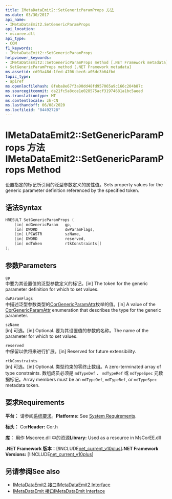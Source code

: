 ```yaml
---
title: IMetaDataEmit2::SetGenericParamProps 方法
ms.date: 03/30/2017
api_name:
- IMetaDataEmit2.SetGenericParamProps
api_location:
- mscoree.dll
api_type:
- COM
f1_keywords:
- IMetaDataEmit2::SetGenericParamProps
helpviewer_keywords:
- IMetaDataEmit2::SetGenericParamProps method [.NET Framework metadata]
- SetGenericParamProps method [.NET Framework metadata]
ms.assetid: cd93a48d-1fed-4706-bec6-a05dc3b64fbd
topic_type:
- apiref
ms.openlocfilehash: 8feba8e67f3a90dd48fd957065a9c166c204b87c
ms.sourcegitcommit: da21fc5a8cce1e028575acf31974681a1bc5aeed
ms.translationtype: MT
ms.contentlocale: zh-CN
ms.lasthandoff: 06/08/2020
ms.locfileid: "84492728"
---
```

# <a name="imetadataemit2setgenericparamprops-method"></a><span data-ttu-id="95ffc-102">IMetaDataEmit2::SetGenericParamProps 方法</span><span class="sxs-lookup"><span data-stu-id="95ffc-102">IMetaDataEmit2::SetGenericParamProps Method</span></span>
<span data-ttu-id="95ffc-103">设置指定的标记所引用的泛型参数定义的属性值。</span><span class="sxs-lookup"><span data-stu-id="95ffc-103">Sets property values for the generic parameter definition referenced by the specified token.</span></span>  
  
## <a name="syntax"></a><span data-ttu-id="95ffc-104">语法</span><span class="sxs-lookup"><span data-stu-id="95ffc-104">Syntax</span></span>  
  
```cpp  
HRESULT SetGenericParamProps (  
    [in] mdGenericParam   gp,
    [in] DWORD            dwParamFlags,
    [in] LPCWSTR          szName,
    [in] DWORD            reserved,
    [in] mdToken          rtkConstraints[]  
);  
```  
  
## <a name="parameters"></a><span data-ttu-id="95ffc-105">参数</span><span class="sxs-lookup"><span data-stu-id="95ffc-105">Parameters</span></span>  
 `gp`  
 <span data-ttu-id="95ffc-106">中要为其设置值的泛型参数定义的标记。</span><span class="sxs-lookup"><span data-stu-id="95ffc-106">[in] The token for the generic parameter definition for which to set values.</span></span>  
  
 `dwParamFlags`  
 <span data-ttu-id="95ffc-107">中描述泛型参数类型的[CorGenericParamAttr](corgenericparamattr-enumeration.md)枚举的值。</span><span class="sxs-lookup"><span data-stu-id="95ffc-107">[in] A value of the [CorGenericParamAttr](corgenericparamattr-enumeration.md) enumeration that describes the type for the generic parameter.</span></span>  
  
 `szName`  
 <span data-ttu-id="95ffc-108">[in] 可选。</span><span class="sxs-lookup"><span data-stu-id="95ffc-108">[in] Optional.</span></span> <span data-ttu-id="95ffc-109">要为其设置值的参数的名称。</span><span class="sxs-lookup"><span data-stu-id="95ffc-109">The name of the parameter for which to set values.</span></span>  
  
 `reserved`  
 <span data-ttu-id="95ffc-110">中保留以供将来进行扩展。</span><span class="sxs-lookup"><span data-stu-id="95ffc-110">[in] Reserved for future extensibility.</span></span>  
  
 `rtkConstraints`  
 <span data-ttu-id="95ffc-111">[in] 可选。</span><span class="sxs-lookup"><span data-stu-id="95ffc-111">[in] Optional.</span></span> <span data-ttu-id="95ffc-112">类型约束的零终止数组。</span><span class="sxs-lookup"><span data-stu-id="95ffc-112">A zero-terminated array of type constraints.</span></span> <span data-ttu-id="95ffc-113">数组成员必须是 `mdTypeDef` 、 `mdTypeRef` 或 `mdTypeSpec` 元数据标记。</span><span class="sxs-lookup"><span data-stu-id="95ffc-113">Array members must be an `mdTypeDef`, `mdTypeRef`, or `mdTypeSpec` metadata token.</span></span>  
  
## <a name="requirements"></a><span data-ttu-id="95ffc-114">要求</span><span class="sxs-lookup"><span data-stu-id="95ffc-114">Requirements</span></span>  
 <span data-ttu-id="95ffc-115">**平台：** 请参阅[系统要求](../../get-started/system-requirements.md)。</span><span class="sxs-lookup"><span data-stu-id="95ffc-115">**Platforms:** See [System Requirements](../../get-started/system-requirements.md).</span></span>  
  
 <span data-ttu-id="95ffc-116">**标头：** Cor</span><span class="sxs-lookup"><span data-stu-id="95ffc-116">**Header:** Cor.h</span></span>  
  
 <span data-ttu-id="95ffc-117">**库：** 用作 Mscoree.dll 中的资源</span><span class="sxs-lookup"><span data-stu-id="95ffc-117">**Library:** Used as a resource in MsCorEE.dll</span></span>  
  
 <span data-ttu-id="95ffc-118">**.NET Framework 版本：**[!INCLUDE[net_current_v10plus](../../../../includes/net-current-v10plus-md.md)]</span><span class="sxs-lookup"><span data-stu-id="95ffc-118">**.NET Framework Versions:** [!INCLUDE[net_current_v10plus](../../../../includes/net-current-v10plus-md.md)]</span></span>  
  
## <a name="see-also"></a><span data-ttu-id="95ffc-119">另请参阅</span><span class="sxs-lookup"><span data-stu-id="95ffc-119">See also</span></span>

- [<span data-ttu-id="95ffc-120">IMetaDataEmit2 接口</span><span class="sxs-lookup"><span data-stu-id="95ffc-120">IMetaDataEmit2 Interface</span></span>](imetadataemit2-interface.md)
- [<span data-ttu-id="95ffc-121">IMetaDataEmit 接口</span><span class="sxs-lookup"><span data-stu-id="95ffc-121">IMetaDataEmit Interface</span></span>](imetadataemit-interface.md)
